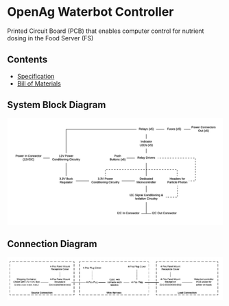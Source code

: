# OpenAg Waterbot Controller
Printed Circuit Board (PCB) that enables computer control for nutrient dosing in the Food Server (FS)

## Contents
- [Specification](documentation/spec.md)
- [Bill of Materials](documentation/bom.csv)

## System Block Diagram
![](documentation/block_diagram.png)

## Connection Diagram
![](documentation/connection_diagram.png)